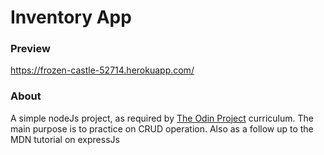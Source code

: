 # Inventory App

### Preview

https://frozen-castle-52714.herokuapp.com/

### About

A simple nodeJs project, as required by [The Odin Project](https://www.theodinproject.com/paths/full-stack-javascript/courses/nodejs/lessons/inventory-application) curriculum. The main purpose is to practice on CRUD operation. Also as a follow up to the MDN tutorial on expressJs
